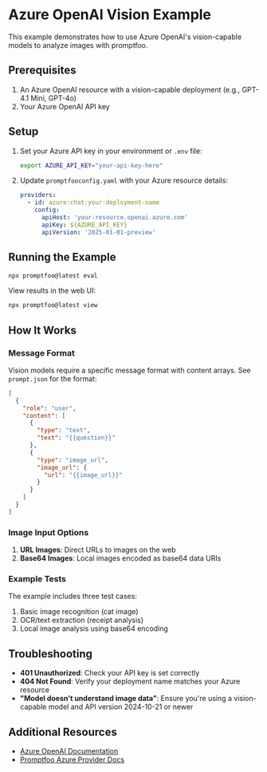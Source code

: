 # Azure OpenAI Vision Example

This example demonstrates how to use Azure OpenAI's vision-capable models to analyze images with promptfoo.

## Prerequisites

1. An Azure OpenAI resource with a vision-capable deployment (e.g., GPT-4.1 Mini, GPT-4o)
2. Your Azure OpenAI API key

## Setup

1. Set your Azure API key in your environment or `.env` file:

   ```bash
   export AZURE_API_KEY="your-api-key-here"
   ```

2. Update `promptfooconfig.yaml` with your Azure resource details:
   ```yaml
   providers:
     - id: azure:chat:your-deployment-name
       config:
         apiHost: 'your-resource.openai.azure.com'
         apiKey: ${AZURE_API_KEY}
         apiVersion: '2025-01-01-preview'
   ```

## Running the Example

```bash
npx promptfoo@latest eval
```

View results in the web UI:

```bash
npx promptfoo@latest view
```

## How It Works

### Message Format

Vision models require a specific message format with content arrays. See `prompt.json` for the format:

```json
[
  {
    "role": "user",
    "content": [
      {
        "type": "text",
        "text": "{{question}}"
      },
      {
        "type": "image_url",
        "image_url": {
          "url": "{{image_url}}"
        }
      }
    ]
  }
]
```

### Image Input Options

1. **URL Images**: Direct URLs to images on the web
2. **Base64 Images**: Local images encoded as base64 data URIs

### Example Tests

The example includes three test cases:

1. Basic image recognition (cat image)
2. OCR/text extraction (receipt analysis)
3. Local image analysis using base64 encoding

## Troubleshooting

- **401 Unauthorized**: Check your API key is set correctly
- **404 Not Found**: Verify your deployment name matches your Azure resource
- **"Model doesn't understand image data"**: Ensure you're using a vision-capable model and API version 2024-10-21 or newer

## Additional Resources

- [Azure OpenAI Documentation](https://learn.microsoft.com/en-us/azure/ai-services/openai/)
- [Promptfoo Azure Provider Docs](https://promptfoo.dev/docs/providers/azure)
